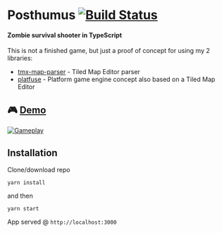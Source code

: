# Posthumus [![Build Status](https://app.travis-ci.com/praghus/posthumus.svg?branch=main)](https://app.travis-ci.com/praghus/posthumus)

#### Zombie survival shooter in TypeScript
This is not a finished game, but just a proof of concept for using my 2 libraries:
- [tmx-map-parser](https://github.com/praghus/tmx-map-parser) - Tiled Map Editor parser 
- [platfuse](https://github.com/praghus/platfuse) - Platform game engine concept also based on a Tiled Map Editor 

## :video_game: [Demo](https://praghus.github.io/posthumus/)
[![Gameplay](https://user-images.githubusercontent.com/5312169/152866573-c2729ccb-a10d-4b81-af3e-7d14eb7737e3.gif)](https://praghus.github.io/posthumus/)

## Installation

Clone/download repo

`yarn install`

and then

`yarn start`

App served @ `http://localhost:3000`

